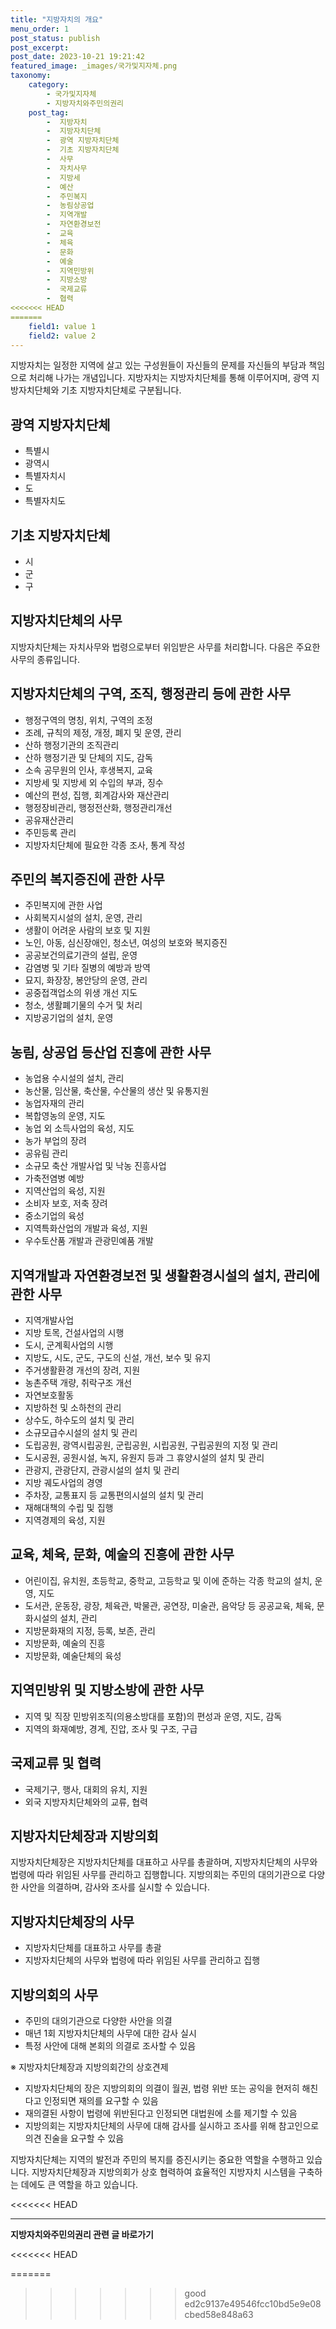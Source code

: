 ```yaml
---
title: "지방자치의 개요"
menu_order: 1
post_status: publish
post_excerpt: 
post_date: 2023-10-21 19:21:42
featured_image: _images/국가및지자체.png
taxonomy:
    category:
        - 국가및지자체
        - 지방자치와주민의권리
    post_tag:
        -  지방자치
        -  지방자치단체
        -  광역 지방자치단체
        -  기초 지방자치단체
        -  사무
        -  자치사무
        -  지방세
        -  예산
        -  주민복지
        -  농림상공업
        -  지역개발
        -  자연환경보전
        -  교육
        -  체육
        -  문화
        -  예술
        -  지역민방위
        -  지방소방
        -  국제교류
        -  협력
<<<<<<< HEAD
=======
    field1: value 1
    field2: value 2
---
```


지방자치는 일정한 지역에 살고 있는 구성원들이 자신들의 문제를 자신들의 부담과 책임으로 처리해 나가는 개념입니다. 지방자치는 지방자치단체를 통해 이루어지며, 광역 지방자치단체와 기초 지방자치단체로 구분됩니다.

## 광역 지방자치단체
- 특별시
- 광역시
- 특별자치시
- 도
- 특별자치도

## 기초 지방자치단체
- 시
- 군
- 구

## 지방자치단체의 사무
지방자치단체는 자치사무와 법령으로부터 위임받은 사무를 처리합니다. 다음은 주요한 사무의 종류입니다.

## 지방자치단체의 구역, 조직, 행정관리 등에 관한 사무
- 행정구역의 명칭, 위치, 구역의 조정
- 조례, 규칙의 제정, 개정, 폐지 및 운영, 관리
- 산하 행정기관의 조직관리
- 산하 행정기관 및 단체의 지도, 감독
- 소속 공무원의 인사, 후생복지, 교육
- 지방세 및 지방세 외 수입의 부과, 징수
- 예산의 편성, 집행, 회계감사와 재산관리
- 행정장비관리, 행정전산화, 행정관리개선
- 공유재산관리
- 주민등록 관리
- 지방자치단체에 필요한 각종 조사, 통계 작성

## 주민의 복지증진에 관한 사무
- 주민복지에 관한 사업
- 사회복지시설의 설치, 운영, 관리
- 생활이 어려운 사람의 보호 및 지원
- 노인, 아동, 심신장애인, 청소년, 여성의 보호와 복지증진
- 공공보건의료기관의 설립, 운영
- 감염병 및 기타 질병의 예방과 방역
- 묘지, 화장장, 봉안당의 운영, 관리
- 공중접객업소의 위생 개선 지도
- 청소, 생활폐기물의 수거 및 처리
- 지방공기업의 설치, 운영

## 농림, 상공업 등산업 진흥에 관한 사무
- 농업용 수시설의 설치, 관리
- 농산물, 임산물, 축산물, 수산물의 생산 및 유통지원
- 농업자재의 관리
- 복합영농의 운영, 지도
- 농업 외 소득사업의 육성, 지도
- 농가 부업의 장려
- 공유림 관리
- 소규모 축산 개발사업 및 낙농 진흥사업
- 가축전염병 예방
- 지역산업의 육성, 지원
- 소비자 보호, 저축 장려
- 중소기업의 육성
- 지역특화산업의 개발과 육성, 지원
- 우수토산품 개발과 관광민예품 개발

## 지역개발과 자연환경보전 및 생활환경시설의 설치, 관리에 관한 사무
- 지역개발사업
- 지방 토목, 건설사업의 시행
- 도시, 군계획사업의 시행
- 지방도, 시도, 군도, 구도의 신설, 개선, 보수 및 유지
- 주거생활환경 개선의 장려, 지원
- 농촌주택 개량, 취락구조 개선
- 자연보호활동
- 지방하천 및 소하천의 관리
- 상수도, 하수도의 설치 및 관리
- 소규모급수시설의 설치 및 관리
- 도립공원, 광역시립공원, 군립공원, 시립공원, 구립공원의 지정 및 관리
- 도시공원, 공원시설, 녹지, 유원지 등과 그 휴양시설의 설치 및 관리
- 관광지, 관광단지, 관광시설의 설치 및 관리
- 지방 궤도사업의 경영
- 주차장, 교통표지 등 교통편의시설의 설치 및 관리
- 재해대책의 수립 및 집행
- 지역경제의 육성, 지원

## 교육, 체육, 문화, 예술의 진흥에 관한 사무
- 어린이집, 유치원, 초등학교, 중학교, 고등학교 및 이에 준하는 각종 학교의 설치, 운영, 지도
- 도서관, 운동장, 광장, 체육관, 박물관, 공연장, 미술관, 음악당 등 공공교육, 체육, 문화시설의 설치, 관리
- 지방문화재의 지정, 등록, 보존, 관리
- 지방문화, 예술의 진흥
- 지방문화, 예술단체의 육성

## 지역민방위 및 지방소방에 관한 사무
- 지역 및 직장 민방위조직(의용소방대를 포함)의 편성과 운영, 지도, 감독
- 지역의 화재예방, 경계, 진압, 조사 및 구조, 구급

## 국제교류 및 협력
- 국제기구, 행사, 대회의 유치, 지원
- 외국 지방자치단체와의 교류, 협력

## 지방자치단체장과 지방의회
지방자치단체장은 지방자치단체를 대표하고 사무를 총괄하며, 지방자치단체의 사무와 법령에 따라 위임된 사무를 관리하고 집행합니다. 지방의회는 주민의 대의기관으로 다양한 사안을 의결하며, 감사와 조사를 실시할 수 있습니다.

## 지방자치단체장의 사무
- 지방자치단체를 대표하고 사무를 총괄
- 지방자치단체의 사무와 법령에 따라 위임된 사무를 관리하고 집행

## 지방의회의 사무
- 주민의 대의기관으로 다양한 사안을 의결
- 매년 1회 지방자치단체의 사무에 대한 감사 실시
- 특정 사안에 대해 본회의 의결로 조사할 수 있음

※ 지방자치단체장과 지방의회간의 상호견제
- 지방자치단체의 장은 지방의회의 의결이 월권, 법령 위반 또는 공익을 현저히 해친다고 인정되면 재의를 요구할 수 있음
- 재의결된 사항이 법령에 위반된다고 인정되면 대법원에 소를 제기할 수 있음
- 지방의회는 지방자치단체의 사무에 대해 감사를 실시하고 조사를 위해 참고인으로 의견 진술을 요구할 수 있음

지방자치단체는 지역의 발전과 주민의 복지를 증진시키는 중요한 역할을 수행하고 있습니다. 지방자치단체장과 지방의회가 상호 협력하여 효율적인 지방자치 시스템을 구축하는 데에도 큰 역할을 하고 있습니다.

<<<<<<< HEAD


<!-- wp:separator -->
<hr class="wp-block-separator has-alpha-channel-opacity"/>
<!-- /wp:separator -->

<!-- wp:group {"backgroundColor":"base","layout":{"type":"constrained"}} -->
<div class="wp-block-group has-base-background-color has-background"><!-- wp:paragraph {"align":"center","fontSize":"large"} -->
<p class="has-text-align-center has-large-font-size"><strong>지방자치와주민의권리 관련 글 바로가기</strong></p>
<!-- /wp:paragraph -->


<!-- wp:latest-posts
{"categories":[{"id":7159,"count":19,"description":"","link":"https://uknowlaw.com/category/%ec%a7%80%eb%b0%a9%ec%9e%90%ec%b9%98%ec%99%80%ec%a3%bc%eb%af%bc%ec%9d%98%ea%b6%8c%eb%a6%ac/","name":"지방자치와주민의권리","slug":"지방자치와주민의권리","taxonomy":"category","parent":0,"meta":[],"_links":{"self":[{"href":"https://uknowlaw.com/wp-json/wp/v2/categories/7159"}],"collection":[{"href":"https://uknowlaw.com/wp-json/wp/v2/categories"}],"about":[{"href":"https://uknowlaw.com/wp-json/wp/v2/taxonomies/category"}],"wp:post_type":[{"href":"https://uknowlaw.com/wp-json/wp/v2/posts?categories=7159"}],"curies":[{"name":"wp","href":"https://api.w.org/{rel}","templated":true}]}}],"postsToShow":100,"excerptLength":28,"postLayout":"grid","columns":2,"featuredImageAlign":"left","featuredImageSizeSlug":"large","fontSize":"medium"} /--></div>
<<<<<<< HEAD
<!-- /wp:group -->
=======
<!-- /wp:group -->
>>>>>>> good
>>>>>>> ed2c9137e49546fcc10bd5e9e08cbed58e848a63
